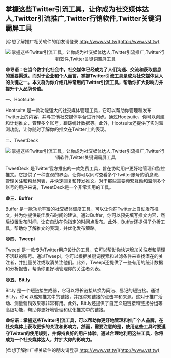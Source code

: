 ## **掌握这些Twitter引流工具，让你成为社交媒体达人,Twitter引流推广,Twitter行销软件,Twitter关键词霸屏工具**

[😍想了解推广相关软件的朋友请登录 http://www.vst.tw](http://www.vst.tw)

 <center><img src="https://vst.tw/MP4/tuiguang/png/5.png" alt="掌握这些Twitter引流工具，让你成为社交媒体达人,Twitter引流推广,Twitter行销软件,Twitter关键词霸屏工具"></center>

**😄导语：在当今数字化社会中，社交媒体已经成为了人们沟通、交流和获取信息的重要渠道。而对于企业和个人而言，掌握Twitter引流工具是成为社交媒体达人的关键之一。本文将为你介绍几种常用的Twitter引流工具，帮助你扩大影响力并提升个人品牌价值。**

一、Hootsuite

Hootsuite 是一款功能强大的社交媒体管理工具，它可以帮助你管理和发布Twitter上的内容，并与其他社交媒体平台进行同步。通过Hootsuite，你可以创建和计划推文，管理多个账号，跟踪统计数据等。此外，Hootsuite还提供了实时监测功能，让你随时了解你的推文在Twitter上的表现。

二、TweetDeck

 <center><img src="https://vst.tw/MP4/tuiguang/png/0.png" alt="掌握这些Twitter引流工具，让你成为社交媒体达人,Twitter引流推广,Twitter行销软件,Twitter关键词霸屏工具"></center>

TweetDeck 是Twitter官方推出的一款免费工具，旨在协助用户更好地管理和监控推文。它提供了一种直观的界面，让你可以同时查看多个Twitter账号的消息流，管理关注和粉丝列表，并快速回复和转发推文。对于那些需要频繁互动和监测多个账号的用户来说，TweetDeck是一个非常实用的工具。

**😄三、Buffer**

Buffer 是一款功能丰富的社交媒体调度工具，可以让你在Twitter上自动发布推文，并为你提供最佳发布时间的建议。通过Buffer，你可以预先填写推文内容，然后设置发布时间，让它自动在你指定的时间点发布。此外，Buffer还提供了分析工具，帮助你了解推文的表现，并优化发布策略。

**😄四、Tweepi**

Tweepi 是一款专为Twitter用户设计的工具，它可以帮助你快速增加关注者和清理不活跃的账号。通过Tweepi，你可以根据关键词搜索和过滤条件来查找潜在的关注者，并批量关注或取消关注他们。此外，Tweepi还提供了一些有用的统计数据和分析报告，帮助你更好地管理你的关注者列表。

**😄五、Bit.ly**

Bit.ly 是一个短链接生成器，它可以将长链接转换为简洁、易记的短链接。通过Bit.ly，你可以缩短推文中的链接，并跟踪短链接的点击率和来源。这对于推广活动、测量营销效果等非常有用。此外，Bit.ly还提供了自定义短链接和链接分组等高级功能，帮助你更好地管理和优化推文中的链接。

**😄结语：掌握这些Twitter引流工具，可以帮助你更好地管理和推广个人品牌，在社交媒体上获取更多的关注和影响力。然而，需要注意的是，使用这些工具时要遵守Twitter的使用规则，并保持良好的用户体验。通过合理地利用这些工具，你将成为一个社交媒体达人，并扩大你的影响力。**

[😍想了解推广相关软件的朋友请登录 http://www.vst.tw](http://www.vst.tw)




